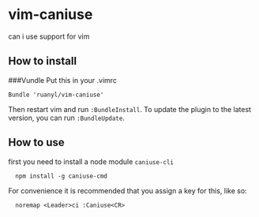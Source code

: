 vim-caniuse
===========

can i use support for vim

How to install
-----------------------
###Vundle
Put this in your .vimrc

```vim
Bundle 'ruanyl/vim-caniuse'
```

Then restart vim and run `:BundleInstall`.
To update the plugin to the latest version, you can run `:BundleUpdate`.

How to use
----------

first you need to install a node module `caniuse-cli`


      npm install -g caniuse-cmd


For convenience it is recommended that you assign a key for this, like so:


      noremap <Leader>ci :Caniuse<CR>
